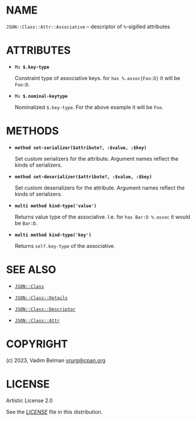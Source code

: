 # NAME

`JSON::Class::Attr::Associative` – descriptor of `%`-sigilled attributes

# ATTRIBUTES

  - `Mu `**`$.key-type`**
    
    Constraint type of associative keys. for `has %.assoc{Foo:D}` it will be `Foo:D`.

  - `Mu `**`$.nominal-keytype`**
    
    Nominalized `$.key-type`. For the above example it will be `Foo`.

# METHODS

  - **`method set-serializer($attribute?, :$value, :$key)`**
    
    Set custom serializers for the attribute. Argument names reflect the kinds of serializers.

  - **`method set-deserializer($attribute?, :$value, :$key)`**
    
    Set custom deserializers for the attribute. Argument names reflect the kinds of serializers.

  - **`multi method kind-type('value')`**
    
    Returns value type of the associative. I.e. for `has Bar:D %.assoc` it would be `Bar:D`.

  - **`multi method kind-type('key')`**
    
    Returns `self.key-type` of the associative.

# SEE ALSO

  - [`JSON::Class`](../../Class.md)

  - [`JSON::Class::Details`](../Details.md)

  - [`JSON::Class::Descriptor`](../Descriptor.md)

  - [`JSON::Class::Attr`](../Attr.md)

# COPYRIGHT

(c) 2023, Vadim Belman <vrurg@cpan.org>

# LICENSE

Artistic License 2.0

See the [*LICENSE*](../../../../../LICENSE) file in this distribution.
